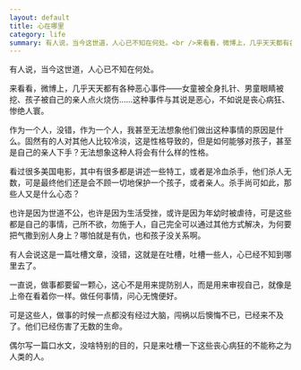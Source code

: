 ```yaml
---
layout: default
title: 心在哪里
category: life
summary: 有人说，当今这世道，人心已不知在何处。<br />来看看，微博上，几乎天天都有各种恶心事件——女童被全身扎针、男童眼睛被挖、孩子被自己的亲人点火烧伤……这种事件与其说是恶心，不如说是丧心病狂、惨绝人寰。<br />作为一个人，没错，作为一个人，我甚至无法想象他们做出这种事情的原因是什么。固然有的人对其他人比较冷淡，这是性格导致的，但是如何能够对孩子，甚至是自己的亲人下手？无法想象这种人将会有什么样的性格。
---
```

有人说，当今这世道，人心已不知在何处。

来看看，微博上，几乎天天都有各种恶心事件——女童被全身扎针、男童眼睛被挖、孩子被自己的亲人点火烧伤……这种事件与其说是恶心，不如说是丧心病狂、惨绝人寰。

作为一个人，没错，作为一个人，我甚至无法想象他们做出这种事情的原因是什么。固然有的人对其他人比较冷淡，这是性格导致的，但是如何能够对孩子，甚至是自己的亲人下手？无法想象这种人将会有什么样的性格。

看过很多美国电影，其中有很多都是讲述一些特工，或者是冷血杀手，他们杀人无数，可是最终他们还是会不顾一切地保护一个孩子，或者亲人。杀手尚可如此，那些人又是什么心态？

也许是因为世道不公，也许是因为生活受挫，或许是因为年幼时被虐待，可是这些都是自己的事情，己所不欲，勿施于人，自己完全可以通过其他方式解决，为何要把气撒到别人身上？哪怕就是有仇，也和孩子没关系啊。

有人会说这是一篇吐槽文章，没错，这就是在吐槽，吐槽一些人，心已经不知到哪里去了。

一直说，做事都要留一颗心，这心不是用来提防别人，而是用来审视自己，就像是上帝在看着你一样。做任何事情，问心无愧便好。

可是这些人，做事的时候一点都没有经过大脑，闯祸以后懊悔不已，已经来不及了。他们已经伤害了无数的生命。

偶尔写一篇口水文，没啥特别的目的，只是来吐槽一下这些丧心病狂的不能称之为人类的人。
